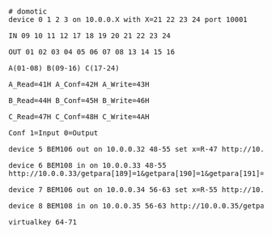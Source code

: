 <pre>
# domotic
device 0 1 2 3 on 10.0.0.X with X=21 22 23 24 port 10001

IN 09 10 11 12 17 18 19 20 21 22 23 24

OUT 01 02 03 04 05 06 07 08 13 14 15 16

A(01-08) B(09-16) C(17-24)

A_Read=41H A_Conf=42H A_Write=43H

B_Read=44H B_Conf=45H B_Write=46H

C_Read=47H C_Conf=48H C_Write=4AH

Conf 1=Input 0=Output 

device 5 BEM106 out on 10.0.0.32 48-55 set x=R-47 http://10.0.0.32/k0x=1 on http://10.0.0.32/k0x=0 off

device 6 BEM108 in on 10.0.0.33 48-55 
http://10.0.0.33/getpara[189]=1&getpara[190]=1&getpara[191]=1&getpara[192]=1&getpara[193]=1&getpara[194]=1&getpara[195]=1&getpara[196]=1

device 7 BEM106 out on 10.0.0.34 56-63 set x=R-55 http://10.0.0.34/k0x=1 on http://10.0.0.34/k0x=0 off

device 8 BEM108 in on 10.0.0.35 56-63 http://10.0.0.35/getpara[189]=1&getpara[190]=1&getpara[191]=1&getpara[192]=1&getpara[193]=1&getpara[194]=1&getpara[195]=1&getpara[196]=1

virtualkey 64-71
